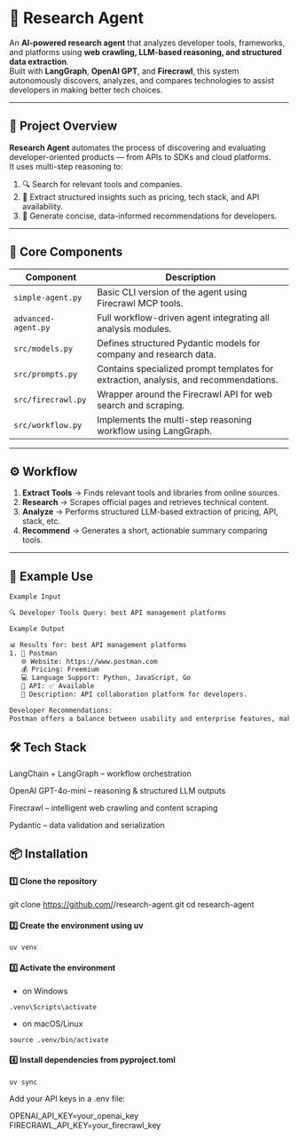 # 🤖 Research Agent

An **AI-powered research agent** that analyzes developer tools, frameworks, and platforms using **web crawling, LLM-based reasoning, and structured data extraction**.  
Built with **LangGraph**, **OpenAI GPT**, and **Firecrawl**, this system autonomously discovers, analyzes, and compares technologies to assist developers in making better tech choices.

---

## 🚀 Project Overview
**Research Agent** automates the process of discovering and evaluating developer-oriented products — from APIs to SDKs and cloud platforms.  
It uses multi-step reasoning to:
1. 🔍 Search for relevant tools and companies.
2. 🧠 Extract structured insights such as pricing, tech stack, and API availability.
3. 💬 Generate concise, data-informed recommendations for developers.

---

## 🧩 Core Components

| Component | Description |
|------------|--------------|
| `simple-agent.py` | Basic CLI version of the agent using Firecrawl MCP tools. |
| `advanced-agent.py` | Full workflow-driven agent integrating all analysis modules. |
| `src/models.py` | Defines structured Pydantic models for company and research data. |
| `src/prompts.py` | Contains specialized prompt templates for extraction, analysis, and recommendations. |
| `src/firecrawl.py` | Wrapper around the Firecrawl API for web search and scraping. |
| `src/workflow.py` | Implements the multi-step reasoning workflow using LangGraph. |

---

## ⚙️ Workflow
1. **Extract Tools** → Finds relevant tools and libraries from online sources.  
2. **Research** → Scrapes official pages and retrieves technical content.  
3. **Analyze** → Performs structured LLM-based extraction of pricing, API, stack, etc.  
4. **Recommend** → Generates a short, actionable summary comparing tools.

---

## 🧠 Example Use
```bash
Example Input

🔍 Developer Tools Query: best API management platforms

Example Output

📊 Results for: best API management platforms
1. 🏢 Postman
   🌐 Website: https://www.postman.com
   💰 Pricing: Freemium
   💻 Language Support: Python, JavaScript, Go
   🔌 API: ✅ Available
   📝 Description: API collaboration platform for developers.

Developer Recommendations:
Postman offers a balance between usability and enterprise features, making it ideal for small-to-medium teams.
```
## 🛠 Tech Stack

LangChain + LangGraph – workflow orchestration

OpenAI GPT-4o-mini – reasoning & structured LLM outputs

Firecrawl – intelligent web crawling and content scraping

Pydantic – data validation and serialization


## 📦 Installation
#### 1️⃣ Clone the repository
git clone https://github.com/<your-username>/research-agent.git
cd research-agent

#### 2️⃣ Create the environment using uv
```
uv venv
```
#### 3️⃣ Activate the environment
- on Windows
```
.venv\Scripts\activate
```
- on macOS/Linux
```
source .venv/bin/activate
```
#### 4️⃣ Install dependencies from pyproject.toml
```
uv sync
```
Add your API keys in a .env file:

OPENAI_API_KEY=your_openai_key
FIRECRAWL_API_KEY=your_firecrawl_key



